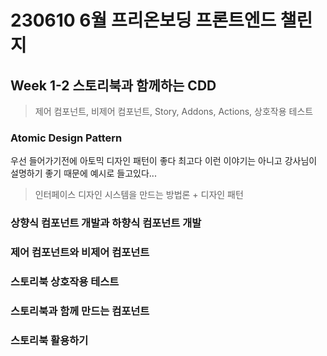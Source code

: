 # 230610 6월 프리온보딩 프론트엔드 챌린지

## Week 1-2 스토리북과 함께하는 CDD

> 제어 컴포넌트, 비제어 컴포넌트, Story, Addons, Actions, 상호작용 테스트

### Atomic Design Pattern
우선 들어가기전에 아토믹 디자인 패턴이 좋다 최고다 이런 이야기는 아니고
강사님이 설명하기 좋기 때문에 예시로 들고있다...

> 인터페이스 디자인 시스템을 만드는 방법론 + 디자인 패턴



### 상향식 컴포넌트 개발과 하향식 컴포넌트 개발
### 제어 컴포넌트와 비제어 컴포넌트
### 스토리북 상호작용 테스트
### 스토리북과 함께 만드는 컴포넌트
### 스토리북 활용하기